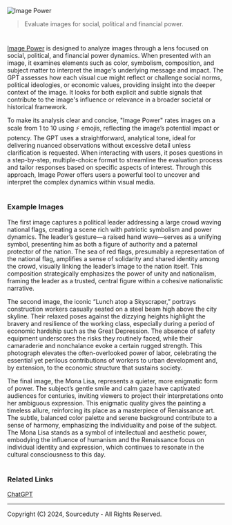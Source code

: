 ![Image Power](https://github.com/user-attachments/assets/2638a3eb-50e5-4ab5-90f6-f10b7a4805ad)

> Evaluate images for social, political and financial power.
#

[Image Power](https://chatgpt.com/g/g-LcDhBwFES-image-power) is designed to analyze images through a lens focused on social, political, and financial power dynamics. When presented with an image, it examines elements such as color, symbolism, composition, and subject matter to interpret the image's underlying message and impact. The GPT assesses how each visual cue might reflect or challenge social norms, political ideologies, or economic values, providing insight into the deeper context of the image. It looks for both explicit and subtle signals that contribute to the image's influence or relevance in a broader societal or historical framework.

To make its analysis clear and concise, "Image Power" rates images on a scale from 1 to 10 using ⚡ emojis, reflecting the image’s potential impact or potency. The GPT uses a straightforward, analytical tone, ideal for delivering nuanced observations without excessive detail unless clarification is requested. When interacting with users, it poses questions in a step-by-step, multiple-choice format to streamline the evaluation process and tailor responses based on specific aspects of interest. Through this approach, Image Power offers users a powerful tool to uncover and interpret the complex dynamics within visual media.

#
### Example Images

The first image captures a political leader addressing a large crowd waving national flags, creating a scene rich with patriotic symbolism and power dynamics. The leader’s gesture—a raised hand wave—serves as a unifying symbol, presenting him as both a figure of authority and a paternal protector of the nation. The sea of red flags, presumably a representation of the national flag, amplifies a sense of solidarity and shared identity among the crowd, visually linking the leader’s image to the nation itself. This composition strategically emphasizes the power of unity and nationalism, framing the leader as a trusted, central figure within a cohesive nationalistic narrative.

The second image, the iconic “Lunch atop a Skyscraper,” portrays construction workers casually seated on a steel beam high above the city skyline. Their relaxed poses against the dizzying heights highlight the bravery and resilience of the working class, especially during a period of economic hardship such as the Great Depression. The absence of safety equipment underscores the risks they routinely faced, while their camaraderie and nonchalance evoke a certain rugged strength. This photograph elevates the often-overlooked power of labor, celebrating the essential yet perilous contributions of workers to urban development and, by extension, to the economic structure that sustains society.

The final image, the Mona Lisa, represents a quieter, more enigmatic form of power. The subject’s gentle smile and calm gaze have captivated audiences for centuries, inviting viewers to project their interpretations onto her ambiguous expression. This enigmatic quality gives the painting a timeless allure, reinforcing its place as a masterpiece of Renaissance art. The subtle, balanced color palette and serene background contribute to a sense of harmony, emphasizing the individuality and poise of the subject. The Mona Lisa stands as a symbol of intellectual and aesthetic power, embodying the influence of humanism and the Renaissance focus on individual identity and expression, which continues to resonate in the cultural consciousness to this day.

#
### Related Links

[ChatGPT](https://github.com/sourceduty/ChatGPT)

***
Copyright (C) 2024, Sourceduty - All Rights Reserved.
